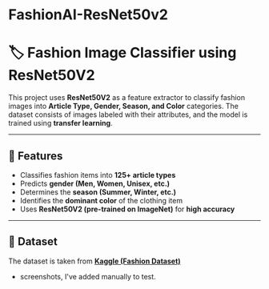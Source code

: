 # FashionAI-ResNet50v2

# 🏷️ Fashion Image Classifier using ResNet50V2

This project uses **ResNet50V2** as a feature extractor to classify fashion images into **Article Type, Gender, Season, and Color** categories. The dataset consists of images labeled with their attributes, and the model is trained using **transfer learning**.

---

## 📌 Features
- Classifies fashion items into **125+ article types**  
- Predicts **gender (Men, Women, Unisex, etc.)**  
- Determines the **season (Summer, Winter, etc.)**  
- Identifies the **dominant color** of the clothing item  
- Uses **ResNet50V2 (pre-trained on ImageNet)** for **high accuracy**  

---

## 📁 Dataset
The dataset is taken from **[Kaggle (Fashion Dataset)](https://www.kaggle.com)** 
- screenshots, I've added manually to test.
